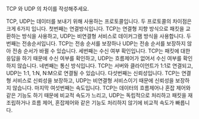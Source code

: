 TCP 와 UDP 의 차이를 작성해주세요.

TCP, UDP는 데이터를 보내기 위해 사용하는 프로토콜입니다.
두 프로토콜의 차이점은 크게 6가지 입니다.
첫번째는 연결방식입니다. TCP는 연결형 지향 방식으로 패킷을 교환하는 방식을 사용하고, UDP는 비연결형 서비스로 데이커그램 방식을 사용합니다.
두번째는 전송순서입니다. TCP는 전송 순서를 보장하나 UDP는 전송 순서를 보장하지 않아 전송 순서가 바뀔 수 있습니다.
세번째는 수신 여부 확인입니다. TCP는 패킷에 대한 응답을 하기 때문에 수신 여부를 확인하고, UDP는 흐름제어가 없어서 수신 여부를 확인하지 않습니다.
네번째는 통신 방식입니다. TCP는 서버와 클라이언트가 1:1로 연결되고, UDP는 1:1, 1:N, N:M으로 연결될 수 있습니다.
다섯번째는 신뢰성입니다. TCP는 연결형 서비스로 신뢰성을 보장하고, UDP는 비연결형 서비스이기 때문에 신뢰성을 보장하지 않습니다.
마지막 여섯번째는 속도입니다. TCP는 데이터의 흐름제어나 혼잡 제어와 같은 기능도 하기 때문에 비교적 속도가 느리고, UDP는 독립적으로 처리하고 패킷을 재조립하거나 흐름 제어, 혼잡제어와 같은 기능도 처리하지 않기에 비교적 속도가 빠릅니다.
